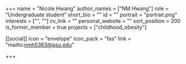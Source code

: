 +++
name = "Nicole Hwang"
author_names = ["NM Hwang"]
role = "Undergraduate student"
short_bio = ""
id = ""
portrait = "portrait.png"
interests = ["", ""]
cv_link = ""
personal_website = ""
sort_position = 200
is_former_member = true
projects = ["childhood_obesity"]

[[social]]
    icon = "envelope"
    icon_pack = "fas"
    link = "mailto:nmh5363@psu.edu"

+++

